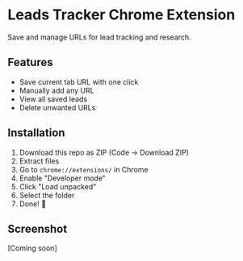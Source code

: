 
# Leads Tracker Chrome Extension

Save and manage URLs for lead tracking and research.

## Features
- Save current tab URL with one click
- Manually add any URL
- View all saved leads
- Delete unwanted URLs

## Installation
1. Download this repo as ZIP (Code → Download ZIP)
2. Extract files
3. Go to `chrome://extensions/` in Chrome
4. Enable "Developer mode"
5. Click "Load unpacked"
6. Select the folder
7. Done! 🎉

## Screenshot
[Coming soon]
